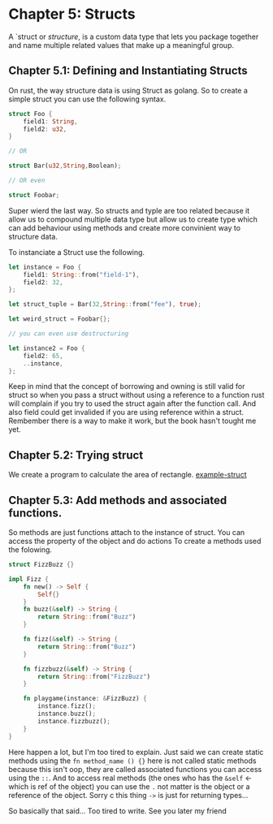 # Chapter 5: Structs

A `struct or *structure*, is a custom data type that lets you package together and name
multiple related values that make up a meaningful group.

## Chapter 5.1: Defining and Instantiating Structs

On rust, the way structure data is using Struct as golang. So to create a simple struct you can use the following 
syntax.

```rust
struct Foo {
    field1: String,
    field2: u32,
}

// OR

struct Bar(u32,String,Boolean);

// OR even

struct Foobar;
```

Super wierd the last way. So structs and typle are too related because it allow us to compound multiple data type
but allow us to create type which can add behaviour using methods and create more convinient way to structure data.

To instanciate a Struct use the following.

```rust
let instance = Foo {
    field1: String::from("field-1"),
    field2: 32,
};

let struct_tuple = Bar(32,String::from("fee"), true);

let weird_struct = Foobar{};

// you can even use destructuring

let instance2 = Foo {
    field2: 65,
    ..instance,
};
```

Keep in mind that the concept of borrowing and owning is still valid for struct so when you pass a struct without using 
a reference to a function rust will complain if you try to used the struct again after the function call. And also field
could get invalided if you are using reference within a struct. Rembember there is a way to make it work, but the book
hasn't tought me yet.

## Chapter 5.2: Trying struct 

We create a program to calculate the area of rectangle. [example-struct](/chapter-5/example-struct/)

## Chapter 5.3: Add methods and associated functions.

So methods are just functions attach to the instance of struct. You can access the property of the object and do actions
To create a methods used the folowing.

```rust 
struct FizzBuzz {}

impl Fizz {
    fn new() -> Self {
        Self{}
    }
    fn buzz(&self) -> String {
        return String::from("Buzz")
    }

    fn fizz(&self) -> String {
        return String::from("Buzz")
    }

    fn fizzbuzz(&self) -> String {
        return String::from("FizzBuzz")
    }

    fn playgame(instance: &FizzBuzz) {
        instance.fizz();
        instance.buzz();
        instance.fizzbuzz();
    }
}
```

Here happen a lot, but I'm too tired to explain. Just said we can create static methods using the `fn method_name () {}`
here is not called static methods because this isn't oop, they are called associated functions you can access using the 
`::`. And to access real methods (the ones who has the `&self` <- which is ref of the object) you can use the `.` not matter 
is the object or a reference of the object. Sorry c this thing `->` is just for returning types...

So basically that said... Too tired to write. See you later my friend

